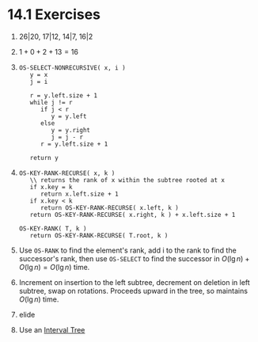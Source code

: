 # 14.1 Exercises

1. 26|20, 17|12, 14|7, 16|2

2. $1 + 0 + 2 + 13 = 16$

3. ```
   OS-SELECT-NONRECURSIVE( x, i )
      y = x
      j = i
      
      r = y.left.size + 1
      while j != r
         if j < r
            y = y.left
         else
            y = y.right
            j = j - r
         r = y.left.size + 1
      
      return y
   ```

4. ```
   OS-KEY-RANK-RECURSE( x, k )
      \\ returns the rank of x within the subtree rooted at x
      if x.key = k
         return x.left.size + 1
      if x.key < k
         return OS-KEY-RANK-RECURSE( x.left, k )
      return OS-KEY-RANK-RECURSE( x.right, k ) + x.left.size + 1

   OS-KEY-RANK( T, k )
      return OS-KEY-RANK-RECURSE( T.root, k )
   ```

5. Use `OS-RANK` to find the element's rank, add i to the rank to find the successor's rank, then use `OS-SELECT` to find the successor in $O(\lg n) + O(\lg n) = O(\lg n)$ time.

6. Increment on insertion to the left subtree, decrement on deletion in left subtree, swap on rotations. Proceeds upward in the tree, so maintains $O(\lg n)$ time.

7. elide

8. Use an [Interval Tree](https://en.wikipedia.org/wiki/Interval_tree)